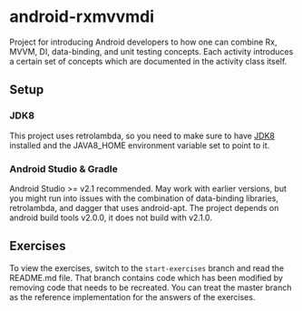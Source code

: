 # android-rxmvvmdi
Project for introducing Android developers to how one can combine Rx, MVVM, DI, data-binding, and unit testing concepts. Each activity introduces a certain set of concepts which are documented in the activity class itself.

## Setup
### JDK8
This project uses retrolambda, so you need to make sure to have [JDK8](http://www.oracle.com/technetwork/java/javase/downloads/jdk8-downloads-2133151.html) installed and the JAVA8_HOME environment variable set to point to it.

### Android Studio & Gradle
Android Studio >= v2.1 recommended. May work with earlier versions, but you might run into issues with the combination of data-binding libraries, retrolambda, and dagger that uses android-apt. The project depends on android build tools v2.0.0, it does not build with v2.1.0.

## Exercises
To view the exercises, switch to the `start-exercises` branch and read the README.md file. That branch contains code which has been modified by removing code that needs to be recreated. You can treat the master branch as the reference implementation for the answers of the exercises.
